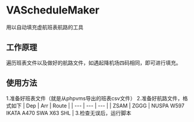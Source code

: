 # VAScheduleMaker
用以自动填充虚航班表航路的工具
## 工作原理
遍历班表文件以及做好的航路文件，如遇起降机场四码相同，即可进行填充。
## 使用方法
1.准备好班表文件（就是从phpvms导出的班表csv文件）
2.准备好航路文件，格式如下
| Dep | Arr | Route |
| --- | --- | --- |
| ZSAM | ZGGG | NUSPA W597 IKATA A470 SWA X63 SHL |
3.检查无误后，运行脚本